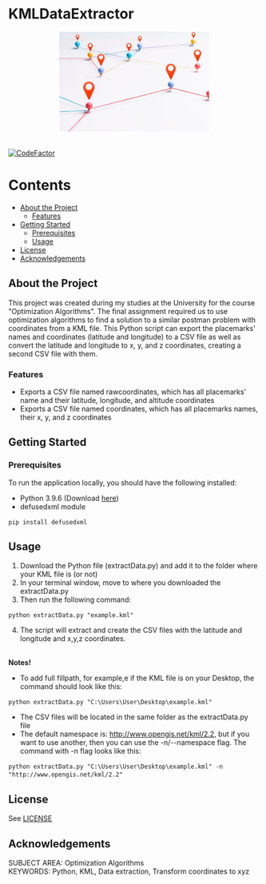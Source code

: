 # KMLDataExtractor

<div>
    <div align="center">
        <img src="images/kmldata.webp" alt="KML data extractor" width="auto", height="200">
    </div>
<br>

[![CodeFactor](https://www.codefactor.io/repository/github/panagiotis-sklidas/kmldataextractor/badge?s=d0699cef9b9fb2d401535093cf0e6cbe8a2fba55)](https://www.codefactor.io/repository/github/panagiotis-sklidas/kmldataextractor)

</div>

<!-- Contents -->
# Contents

- [About the Project](#about-the-project)
  * [Features](#features)
- [Getting Started](#getting-started)
  * [Prerequisites](#prerequisites)
  <!-- * [Run locally](#run-locally) -->
  * [Usage](#usage)
- [License](#license)
- [Acknowledgements](#acknowledgements)

<!-- About the Project -->
## About the Project
This project was created during my studies at the University for the course "Optimization Algorithms". The final assignment required us to use optimization algorithms to find a solution to a similar postman problem with coordinates from a KML file. This Python script can export the placemarks' names and coordinates (latitude and longitude) to a CSV file as well as convert the latitude and longitude to x, y, and z coordinates, creating a second CSV file with them.

<!-- Features -->
### Features
 * Exports a CSV file named rawcoordinates, which has all placemarks' name and their latitude, longitude, and altitude coordinates
 * Exports a CSV file named coordinates, which has all placemarks names, their x, y, and z coordinates

 <!-- #### Curenntly working on:
 * Make the script run as a terminal app -->

<!-- Getting Started -->
## Getting Started

<!-- Prerequisites -->
### Prerequisites

To run the application locally, you should have the following installed:
* Python 3.9.6 (Download [here](https://www.python.org/downloads/release/python-396/))
* defusedxml module
```
pip install defusedxml
```

<!-- Run Locally
### Run Locally
1. In your IDE, change the filepath of the doc variable to show your KML file.
<div>
  <img src="images/KMLdoc.png" alt="" width="auto", height="auto">
</div>

2. Then run and let the script extract and create the CSV files with the latitude and longitude and x,y,z coordinates. -->

<!-- Usage -->
## Usage
1. Download the Python file (extractData.py) and add it to the folder where your KML file is (or not)
2. In your terminal window, move to where you downloaded the extractData.py
3. Then run the following command:
```
python extractData.py "example.kml"   
```
4. The script will extract and create the CSV files with the latitude and longitude and x,y,z coordinates.<br><br>

<strong>Notes!</strong>
* To add full fillpath, for example,e if the KML file is on your Desktop, the command should look like this:
```
python extractData.py "C:\Users\User\Desktop\example.kml"
```
* The CSV files will be located in the same folder as the extractData.py file
* The default namespace is: http://www.opengis.net/kml/2.2, but if you want to use another, then you can use the -n/--namespace flag. The command with -n flag looks like this:
```
python extractData.py "C:\Users\User\Desktop\example.kml" -n "http://www.opengis.net/kml/2.2"
```

<!-- License -->
## License
See [LICENSE](https://github.com/Panagiotis-Sklidas/KMLDataExtractor/blob/main/LICENSE)

<!-- Acknowledgments-->
## Acknowledgements
SUBJECT AREA: Optimization Algorithms
<br>
KEYWORDS: Python, KML, Data extraction, Transform coordinates to xyz
